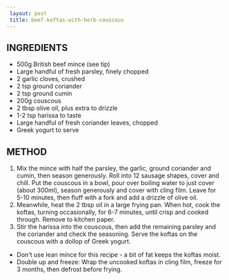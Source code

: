 ```yaml
---		 
 layout: post		
 title: beef-koftas-with-herb-couscous		
---
```


## INGREDIENTS

  * 500g British beef mince (see tip)
  * Large handful of fresh parsley, finely chopped
  * 2 garlic cloves, crushed
  * 2 tsp ground coriander
  * 2 tsp ground cumin
  * 200g couscous
  * 2 tbsp olive oil, plus extra to drizzle
  * 1-2 tsp harissa to taste
  * Large handful of fresh coriander leaves, chopped
  * Greek yogurt to serve

## METHOD

  1. Mix the mince with half the parsley, the garlic, ground coriander and cumin, then season generously. Roll into 12 sausage shapes, cover and chill. Put the couscous in a bowl, pour over boiling water to just cover (about 300ml), season generously and cover with cling film. Leave for 5-10 minutes, then fluff with a fork and add a drizzle of olive oil.
  2. Meanwhile, heat the 2 tbsp oil in a large frying pan. When hot, cook the koftas, turning occasionally, for 6-7 minutes, until crisp and cooked through. Remove to kitchen paper.
  3. Stir the harissa into the couscous, then add the remaining parsley and the coriander and check the seasoning. Serve the koftas on the couscous with a dollop of Greek yogurt.

  * Don't use lean mince for this recipe - a bit of fat keeps the koftas moist.
  * Double up and freeze: Wrap the uncooked koftas in cling film, freeze for 3 months, then defrost before frying. 

